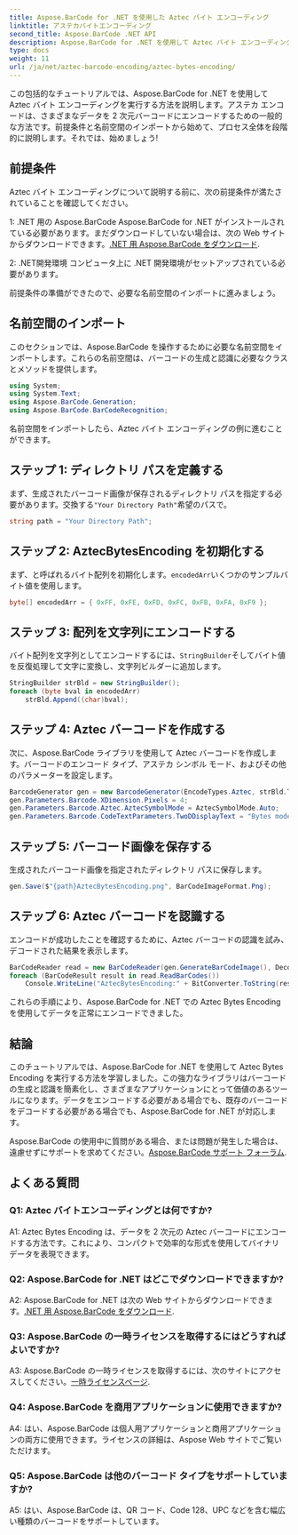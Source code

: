```yaml
---
title: Aspose.BarCode for .NET を使用した Aztec バイト エンコーディング
linktitle: アステカバイトエンコーディング
second_title: Aspose.BarCode .NET API
description: Aspose.BarCode for .NET を使用して Aztec バイト エンコーディングを実行する方法を学びます。ステップバイステップのガイド、前提条件、コード例が含まれています。
type: docs
weight: 11
url: /ja/net/aztec-barcode-encoding/aztec-bytes-encoding/
---
```

この包括的なチュートリアルでは、Aspose.BarCode for .NET を使用して Aztec バイト エンコーディングを実行する方法を説明します。アステカ エンコードは、さまざまなデータを 2 次元バーコードにエンコードするための一般的な方法です。前提条件と名前空間のインポートから始めて、プロセス全体を段階的に説明します。それでは、始めましょう!

## 前提条件

Aztec バイト エンコーディングについて説明する前に、次の前提条件が満たされていることを確認してください。

1: .NET 用の Aspose.BarCode
 Aspose.BarCode for .NET がインストールされている必要があります。まだダウンロードしていない場合は、次の Web サイトからダウンロードできます。[.NET 用 Aspose.BarCode をダウンロード](https://releases.aspose.com/barcode/net/).

2: .NET開発環境
コンピュータ上に .NET 開発環境がセットアップされている必要があります。

前提条件の準備ができたので、必要な名前空間のインポートに進みましょう。

## 名前空間のインポート

このセクションでは、Aspose.BarCode を操作するために必要な名前空間をインポートします。これらの名前空間は、バーコードの生成と認識に必要なクラスとメソッドを提供します。

```csharp
using System;
using System.Text;
using Aspose.BarCode.Generation;
using Aspose.BarCode.BarCodeRecognition;
```

名前空間をインポートしたら、Aztec バイト エンコーディングの例に進むことができます。


## ステップ 1: ディレクトリ パスを定義する

まず、生成されたバーコード画像が保存されるディレクトリ パスを指定する必要があります。交換する`"Your Directory Path"`希望のパスで。

```csharp
string path = "Your Directory Path";
```

## ステップ 2: AztecBytesEncoding を初期化する

まず、と呼ばれるバイト配列を初期化します。`encodedArr`いくつかのサンプルバイト値を使用します。

```csharp
byte[] encodedArr = { 0xFF, 0xFE, 0xFD, 0xFC, 0xFB, 0xFA, 0xF9 };
```

## ステップ 3: 配列を文字列にエンコードする

バイト配列を文字列としてエンコードするには、`StringBuilder`そしてバイト値を反復処理して文字に変換し、文字列ビルダーに追加します。

```csharp
StringBuilder strBld = new StringBuilder();
foreach (byte bval in encodedArr)
    strBld.Append((char)bval);
```

## ステップ 4: Aztec バーコードを作成する

次に、Aspose.BarCode ライブラリを使用して Aztec バーコードを作成します。バーコードのエンコード タイプ、アステカ シンボル モード、およびその他のパラメーターを設定します。

```csharp
BarcodeGenerator gen = new BarcodeGenerator(EncodeTypes.Aztec, strBld.ToString());
gen.Parameters.Barcode.XDimension.Pixels = 4;
gen.Parameters.Barcode.Aztec.AztecSymbolMode = AztecSymbolMode.Auto;
gen.Parameters.Barcode.CodeTextParameters.TwoDDisplayText = "Bytes mode";
```

## ステップ 5: バーコード画像を保存する

生成されたバーコード画像を指定されたディレクトリ パスに保存します。

```csharp
gen.Save($"{path}AztecBytesEncoding.png", BarCodeImageFormat.Png);
```

## ステップ 6: Aztec バーコードを認識する

エンコードが成功したことを確認するために、Aztec バーコードの認識を試み、デコードされた結果を表示します。

```csharp
BarCodeReader read = new BarCodeReader(gen.GenerateBarCodeImage(), DecodeType.Aztec);
foreach (BarCodeResult result in read.ReadBarCodes())
    Console.WriteLine("AztecBytesEncoding:" + BitConverter.ToString(result.CodeBytes));
```

これらの手順により、Aspose.BarCode for .NET での Aztec Bytes Encoding を使用してデータを正常にエンコードできました。

## 結論

このチュートリアルでは、Aspose.BarCode for .NET を使用して Aztec Bytes Encoding を実行する方法を学習しました。この強力なライブラリはバーコードの生成と認識を簡素化し、さまざまなアプリケーションにとって価値のあるツールになります。データをエンコードする必要がある場合でも、既存のバーコードをデコードする必要がある場合でも、Aspose.BarCode for .NET が対応します。

Aspose.BarCode の使用中に質問がある場合、または問題が発生した場合は、遠慮せずにサポートを求めてください。[Aspose.BarCode サポート フォーラム](https://forum.aspose.com/c/barcode/13).

## よくある質問

### Q1: Aztec バイトエンコーディングとは何ですか?

A1: Aztec Bytes Encoding は、データを 2 次元の Aztec バーコードにエンコードする方法です。これにより、コンパクトで効率的な形式を使用してバイナリ データを表現できます。

### Q2: Aspose.BarCode for .NET はどこでダウンロードできますか?

 A2: Aspose.BarCode for .NET は次の Web サイトからダウンロードできます。[.NET 用 Aspose.BarCode をダウンロード](https://releases.aspose.com/barcode/net/).

### Q3: Aspose.BarCode の一時ライセンスを取得するにはどうすればよいですか?

 A3: Aspose.BarCode の一時ライセンスを取得するには、次のサイトにアクセスしてください。[一時ライセンスページ](https://purchase.aspose.com/temporary-license/).

### Q4: Aspose.BarCode を商用アプリケーションに使用できますか?

A4: はい、Aspose.BarCode は個人用アプリケーションと商用アプリケーションの両方に使用できます。ライセンスの詳細は、Aspose Web サイトでご覧いただけます。

### Q5: Aspose.BarCode は他のバーコード タイプをサポートしていますか?

A5: はい、Aspose.BarCode は、QR コード、Code 128、UPC などを含む幅広い種類のバーコードをサポートしています。